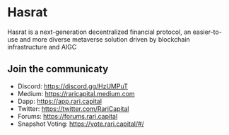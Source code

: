 # Hasrat
Hasrat is a next-generation decentralized financial protocol, an easier-to-use and more diverse metaverse solution driven by blockchain infrastructure and AIGC
## Join the communicaty

* Discord: https://discord.gg/HzUMPuT
* Medium: https://raricapital.medium.com
* Dapp: https://app.rari.capital
* Twitter: https://twitter.com/RariCapital
* Forums: https://forums.rari.capital
* Snapshot Voting: https://vote.rari.capital/#/
